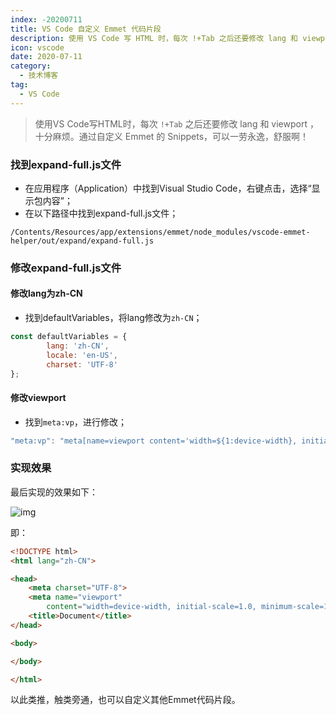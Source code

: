 ```yaml
---
index: -20200711
title: VS Code 自定义 Emmet 代码片段
description: 使用 VS Code 写 HTML 时，每次 !+Tab 之后还要修改 lang 和 viewport ，十分麻烦。通过自定义 Emmet 的 Snippets，可以一劳永逸，舒服啊！
icon: vscode
date: 2020-07-11
category:
  - 技术博客
tag:
  - VS Code
---
```


> 使用VS Code写HTML时，每次 `!+Tab` 之后还要修改 lang 和 viewport ，十分麻烦。通过自定义 Emmet 的 Snippets，可以一劳永逸，舒服啊！

<!--truncate-->

### 找到expand-full.js文件

- 在应用程序（Application）中找到Visual Studio Code，右键点击，选择“显示包内容”；
- 在以下路径中找到expand-full.js文件；

```
/Contents/Resources/app/extensions/emmet/node_modules/vscode-emmet-helper/out/expand/expand-full.js
```

### 修改expand-full.js文件

#### 修改lang为zh-CN

- 找到defaultVariables，将lang修改为`zh-CN`；

```javascript
const defaultVariables = {
		lang: 'zh-CN',
		locale: 'en-US',
		charset: 'UTF-8'
};
```

#### 修改viewport

- 找到`meta:vp`，进行修改；

```javascript
"meta:vp": "meta[name=viewport content='width=${1:device-width}, initial-scale=${2:1.0}, minimum-scale=${3:1.0}, maximum-scale=${4:1.0}, user-scalable=${5:no}']",
```

### 实现效果

最后实现的效果如下：

![img](https://zhuye-1308301598.file.myqcloud.com/markdown/1582167954494-c2b455b4-40c2-4f0a-a55d-a7370d1e563c.gif)



即：

```html
<!DOCTYPE html>
<html lang="zh-CN">

<head>
    <meta charset="UTF-8">
    <meta name="viewport"
        content="width=device-width, initial-scale=1.0, minimum-scale=1.0, maximum-scale=1.0, user-scalable=no">
    <title>Document</title>
</head>

<body>

</body>

</html>
```

以此类推，触类旁通，也可以自定义其他Emmet代码片段。